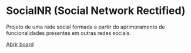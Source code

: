 # SocialNR (Social Network Rectified)

Projeto de uma rede social formada a partir do aprimoramento de funcionalidades presentes em outras redes sociais.

<p align="center">
  
[Abrir board](https://github.com/orgs/socialnr/projects/1)

</p>
